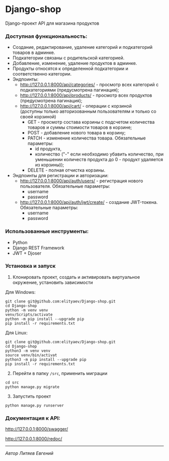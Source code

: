# Django-shop

Django-проект API для магазина продуктов

### Доступная функциональность:

* Создание, редактирование, удаление категорий и подкатегорий товаров в админке.
* Подкатегории связаны с родительской категорией.
* Добавление, изменение, удаление продуктов в админке.
* Продукты относятся к определенной подкатегории и соответственно категории.
* Эндпоинты: 
  * http://127.0.0.1:8000/api/categories/ - просмотр всех категорий 
  с подкатегориями (предусмотрена пагинация);
  * http://127.0.0.1:8000/api/products/ - просмотр всех продуктов 
  (предусмотрена пагинация);
  * http://127.0.0.1:8000/api/cart/ - операции с корзиной  
  (доступны только авторизованным пользователям и только со своей корзиной)
    * GET - просмотр состава корзины с подсчетом количества товаров и суммы 
    стоимости товаров в корзине;
    * POST - добавление нового товара в корзину;
    * PATCH - изменение количества товара. Обязательные параметры: 
      * id продукта, 
      * количество ("-" если необходимо убавить количество, при уменьшении 
      количеств продукта до 0 - продукт удаляется из корзины));
    * DELETE - полная отчистка корзины.
* Эндпоинты для регистрации и авторизации:
  * http://127.0.0.1:8000/api/auth/users/ - регистрация нового пользователя. 
  Обязательные параметры: 
    * username
    * password
  * http://127.0.0.1:8000/api/auth/jwt/create/ - создание JWT-токена. 
  Обязательные параметры: 
    * username
    * password

### Использованные инструменты:

* Python
* Django REST Framework
* JWT + Djoser

### Установка и запуск

1. Клонировать проект, создать и активировать виртуальное окружение, установить
зависимости

Для Windows:

```shell
git clone git@github.com:elityaev/Django-shop.git
cd Django-shop
python -m venv venv
venv/Scripts/activate
python -m pip install --upgrade pip
pip install -r requirements.txt
```
Для Linux:

```shell
git clone git@github.com:elityaev/Django-shop.git
cd Django-shop
python3 -m venv venv
source venv/bin/activat
python3 -m pip install --upgrade pip
pip install -r requirements.txt
```
2. Перейти в папку ```/src```, применить миграции 
```shell
cd src
python manage.py migrate
```
3. Запустить проект
```shell
python manage.py runserver
```
### Документация к API:

http://127.0.0.1:8000/swagger/

http://127.0.0.1:8000/redoc/

----
_Автор Литяев Евгений_

    
